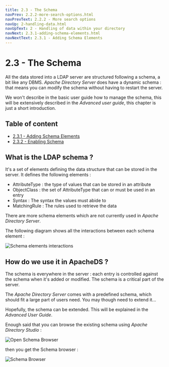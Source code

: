 ```yaml
---
title: 2.3 - The Schema
navPrev: 2.2.2-more-search-options.html
navPrevText: 2.2.2 - More search options
navUp: 2-handling-data.html
navUpText: 2 - Handling of data within your directory
navNext: 2.3.1-adding-schema-elements.html
navNextText: 2.3.1 - Adding Schema Elements
---
```


# 2.3 - The Schema
		
All the data stored into a LDAP server are structured following a schema, a bit like any DBMS. _Apache Directory Server_ does have a dynamic schema : that means you can modify the schema without having to restart the server.

We won't describe in the basic user guide how to manage the schema, this will be extensively described in the _Advanced user guide_, this chapter is just a short introduction.


## Table of content

* [2.3.1 - Adding Schema Elements](2.3.1-adding-schema-elements.html)
* [2.3.2 - Enabling Schema](2.3.2-enabling-schema.html)

## What is the LDAP schema ?

It's a set of elements defining the data structure that can be stored in the server. It defines the following elements :

* AttributeType : the type of values that can be stored in an attribute
* ObjectClass : the set of AttributeType that can or must be used in an entry
* Syntax : The syntax the values must abide to
* MatchingRule : The rules used to retrieve the data 

There are more schema elements which are not currently used in _Apache Directory Server_.

The following diagram shows all the interactions between each schema element :

![Schema elements interactions](images/schema-objects.png)

## How do we use it in ApacheDS ?

The schema is everywhere in the server : each entry is controlled against the schema when it's added or modified. The schema is a critical part of the server.

The _Apache Directory Server_ comes with a predefined schema, which should fit a large part of users need. You may though need to extend it...

Hopefully, the schema can be extended. This will be explained in the _Advanced User Guide_.

Enough said that you can browse the existing schema using _Apache Directory Studio_ :

![Open Schema Browser](images/open-schema-browser.png)

then you get the Schema browser :

![Schema Browser](images/schema-browser.png)
